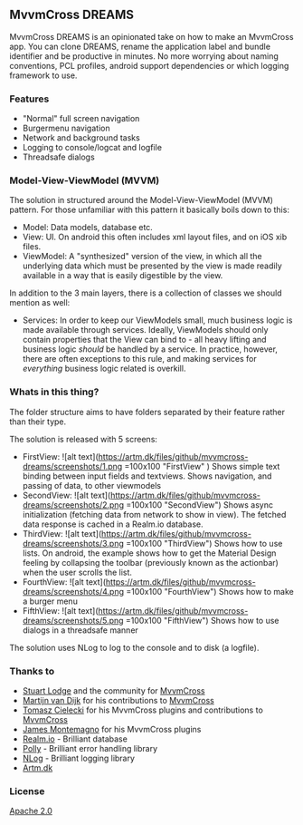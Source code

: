 ## MvvmCross DREAMS

MvvmCross DREAMS is an opinionated take on how to make an MvvmCross app. You can clone DREAMS, rename the application label and bundle identifier and be productive in minutes. No more worrying about naming conventions, PCL profiles, android support dependencies or which logging framework to use.  

### Features

*   "Normal" full screen navigation
*   Burgermenu navigation
*   Network and background tasks
*   Logging to console/logcat and logfile
*   Threadsafe dialogs

### Model-View-ViewModel (MVVM)

 The solution in structured around the Model-View-ViewModel (MVVM) pattern. For those unfamiliar with this pattern it basically boils down to this:  

*   Model: Data models, database etc.
*   View: UI. On android this often includes xml layout files, and on iOS xib files.
*   ViewModel: A "synthesized" version of the view, in which all the underlying data which must be presented by the view is made readily available in a way that is easily digestible by the view.

In addition to the 3 main layers, there is a collection of classes we should mention as well:  

*   Services: In order to keep our ViewModels small, much business logic is made available through services. Ideally, ViewModels should only contain properties that the View can bind to - all heavy lifting and business logic *should* be handled by a service. In practice, however, there are often exceptions to this rule, and making services for *everything* business logic related is overkill.


### Whats in this thing?
The folder structure aims to have folders separated by their feature rather than their type.  

The solution is released with 5 screens:  

*   FirstView: ![alt text](https://artm.dk/files/github/mvvmcross-dreams/screenshots/1.png =100x100 "FirstView" ) Shows simple text binding between input fields and textviews. Shows navigation, and passing of data, to other viewmodels
*   SecondView: ![alt text](https://artm.dk/files/github/mvvmcross-dreams/screenshots/2.png =100x100 "SecondView") Shows async initialization  (fetching data from network to show in view). The fetched data response is cached in a Realm.io database.
*   ThirdView: ![alt text](https://artm.dk/files/github/mvvmcross-dreams/screenshots/3.png =100x100 "ThirdView") Shows how to use lists. On android, the example shows how to get the Material Design feeling by collapsing the toolbar (previously known as the actionbar) when the user scrolls the list.
*   FourthView: ![alt text](https://artm.dk/files/github/mvvmcross-dreams/screenshots/4.png =100x100 "FourthView") Shows how to make a burger menu
*   FifthView: ![alt text](https://artm.dk/files/github/mvvmcross-dreams/screenshots/5.png =100x100 "FifthView") Shows how to use dialogs in a threadsafe manner

The solution uses NLog to log to the console and to disk (a logfile).  

###  Thanks to

*   [Stuart Lodge](https://github.com/slodge) and the community for [MvvmCross]([mvx])
*   [Martijn van Dijk](https://github.com/martijn00) for his contributions to [MvvmCross][mvx]
*   [Tomasz Cielecki](https://github.com/cheesebaron) for his MvvmCross plugins and contributions to [MvvmCross][mvx]
*   [James Montemagno](https://github.com/jamesmontemagno) for his MvvmCross plugins 
*   [Realm.io](http://realm.io) - Brilliant database
*   [Polly](https://github.com/App-vNext/Polly) - Brilliant error handling library
*   [NLog](http://nlog-project.org/) - Brilliant logging library
*   [Artm.dk](https://artm.dk)


### License

[Apache 2.0](https://www.apache.org/licenses/LICENSE-2.0.html)

[mvx]: https://github.com/slodge/MvvmCross